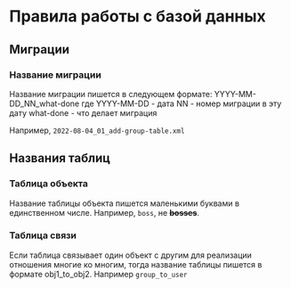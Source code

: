 # Правила работы с базой данных

## Миграции

### Название миграции
Название миграции пишется в следующем формате:
YYYY-MM-DD_NN_what-done
где YYYY-MM-DD - дата
NN - номер миграции в эту дату
what-done - что делает миграция

Например, `2022-08-04_01_add-group-table.xml`

## Названия таблиц

### Таблица объекта

Название таблицы объекта пишется маленькими буквами в единственном числе. Например, `boss`, не ~~**bosses**~~.

### Таблица связи

Если таблица связывает один объект с другим для реализации отношения многие ко многим, тогда название таблицы пишется
в формате obj1_to_obj2. Например `group_to_user`